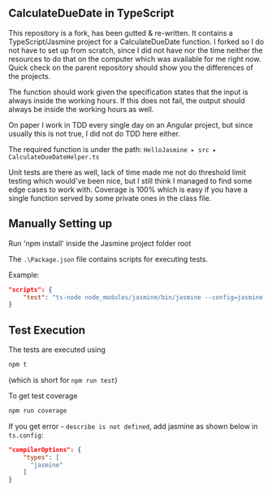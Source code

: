 ## CalculateDueDate in TypeScript

This repository is a fork, has been gutted & re-written. It contains a TypeScript/Jasmine project for a CalculateDueDate function. I forked so I do not have to set up from scratch, since I did not have nor the time neither the resources to do that on the computer which was available for me right now. Quick check on the parent repository should show you the differences of the projects.

The function should work given the specification states that the input is always inside the working hours. If this does not fail, the output should always be inside the working hours as well.

On paper I work in TDD every single day on an Angular project, but since usually this is not true, I did not do TDD here either.

The required function is under the path:
`⁨HelloJasmine⁩ ▸ ⁨src⁩ ▸ CalculateDueDateHelper.ts`

Unit tests are there as well, lack of time made me not do threshold limit testing which would've been nice, but I still think I managed to find some edge cases to work with.
Coverage is 100% which is easy if you have a single function served by some private ones in the class file.

## Manually Setting up

Run 'npm install' inside the Jasmine project folder root

The `.\Package.json` file contains scripts for executing tests.

Example:

```JSON
"scripts": {
    "test": "ts-node node_modules/jasmine/bin/jasmine --config=jasmine.json",
}
```

## Test Execution

The tests are executed using

```sh
npm t
```

(which is short for `npm run test`)

To get test coverage

```sh
npm run coverage
```

If you get error - `describe is not defined`, add jasmine as shown below in `ts.config`:

```json
"compilerOptions": {
    "types": [
      "jasmine"
    ]
}
```
